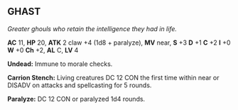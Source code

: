 ## GHAST

_Greater ghouls who retain the intelligence they had in life._

**AC** 11, **HP** 20, **ATK** 2 claw +4 (1d8 + paralyze), **MV** near, **S** +3 **D** +1 **C** +2 **I** +0 **W** +0 **Ch** +2, **AL** C, **LV** 4

**Undead:** Immune to morale checks.

**Carrion Stench:** Living creatures DC 12 CON the first time within near or DISADV on attacks and spellcasting for 5 rounds.

**Paralyze:** DC 12 CON or paralyzed 1d4 rounds.

